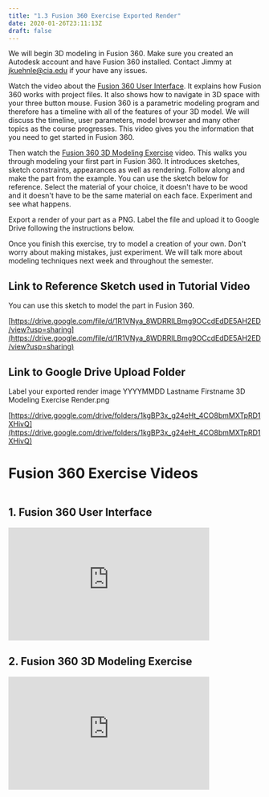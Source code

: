 ```yaml
---
title: "1.3 Fusion 360 Exercise Exported Render"
date: 2020-01-26T23:11:13Z
draft: false
---
```


We will begin 3D modeling in Fusion 360\. Make sure you created an Autodesk account and have Fusion 360 installed. Contact Jimmy at [jkuehnle@cia.edu](mailto:jkuehnle@cia.edu) if your have any issues.

Watch the video about the [Fusion 360 User Interface](https://youtu.be/YjaxBbTY3kc). It explains how Fusion 360 works with project files. It also shows how to navigate in 3D space with your three button mouse. Fusion 360 is a parametric modeling program and therefore has a timeline with all of the features of your 3D model. We will discuss the timeline, user parameters, model browser and many other topics as the course progresses. This video gives you the information that you need to get started in Fusion 360.

Then watch the [Fusion 360 3D Modeling Exercise](https://youtu.be/arTAFuBS-qI) video. This walks you through modeling your first part in Fusion 360\. It introduces sketches, sketch constraints, appearances as well as rendering. Follow along and make the part from the example. You can use the sketch below for reference. Select the material of your choice, it doesn't have to be wood and it doesn't have to be the same material on each face. Experiment and see what happens.

Export a render of your part as a PNG. Label the file and upload it to Google Drive following the instructions below.

Once you finish this exercise, try to model a creation of your own. Don't worry about making mistakes, just experiment. We will talk more about modeling techniques next week and throughout the semester.

## Link to Reference Sketch used in Tutorial Video

You can use this sketch to model the part in Fusion 360.

[https://drive.google.com/file/d/1R1VNya_8WDRRlLBmg9OCcdEdDE5AH2ED/view?usp=sharing](https://drive.google.com/file/d/1R1VNya_8WDRRlLBmg9OCcdEdDE5AH2ED/view?usp=sharing)

## Link to Google Drive Upload Folder

Label your exported render image YYYYMMDD Lastname Firstname 3D Modeling Exercise Render.png

[https://drive.google.com/drive/folders/1kgBP3x_g24eHt_4CO8bmMXTpRD1XHivQ](https://drive.google.com/drive/folders/1kgBP3x_g24eHt_4CO8bmMXTpRD1XHivQ)

# Fusion 360 Exercise Videos

<div style="display: flex; flex-wrap: wrap; align-items: flex-end;">

<div style="display:flex; flex-direction:column; height: 100%; width: 100%; max-width: 400px; justify-content: space-between;">

## 1\. Fusion 360 User Interface

<div style="position: relative; width: 100%; height: 0px; padding-top: 56.25%;"><iframe style="position: absolute; left: 0px; top: 0px; width: 100%; height: 100%; border: 0;" src="https://www.youtube.com/embed/YjaxBbTY3kc" width="300" height="150" frameborder="0" allowfullscreen="allowfullscreen"></iframe></div>

</div>

<div style="display:flex; flex-direction:column; height: 100%; width: 100%; max-width: 400px; justify-content: space-between;">

## 2\. Fusion 360 3D Modeling Exercise

<div style="position: relative; width: 100%; height: 0px; padding-top: 56.25%;"><iframe style="position: absolute; left: 0px; top: 0px; width: 100%; height: 100%; border: 0;" src="https://www.youtube.com/embed/arTAFuBS-qI" width="300" height="150" frameborder="0" allowfullscreen="allowfullscreen"></iframe></div>

</div>

</div>
